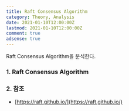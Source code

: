 ```yaml
---
title: Raft Consensus Algorithm
category: Theory, Analysis
date: 2021-01-10T12:00:00Z
lastmod: 2021-01-10T12:00:00Z
comment: true
adsense: true
---
```


Raft Consensus Algorithm을 분석한다.

### 1. Raft Consensus Algorithm

### 2. 참조

* [https://raft.github.io/](https://raft.github.io/)